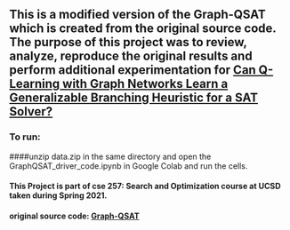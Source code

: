 ## This is a modified version of the Graph-QSAT which is created from the original source code. The purpose of this project was to review, analyze, reproduce the original results and perform additional experimentation for <a href = "https://arxiv.org/abs/1909.11830">Can Q-Learning with Graph Networks Learn a Generalizable Branching Heuristic for a SAT Solver?</a> 

### To run:
####unzip data.zip in the same directory and open the GraphQSAT_driver_code.ipynb in Google Colab and run the cells.



#### This Project is part of cse 257: Search and Optimization course at UCSD taken during Spring 2021. 



#### original source code: <a href = "https://github.com/NVIDIA/GraphQSat"> Graph-QSAT </a>
